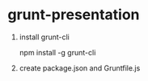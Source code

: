 grunt-presentation
==================

1. install grunt-cli

	npm install -g grunt-cli

2. create package.json and Gruntfile.js
